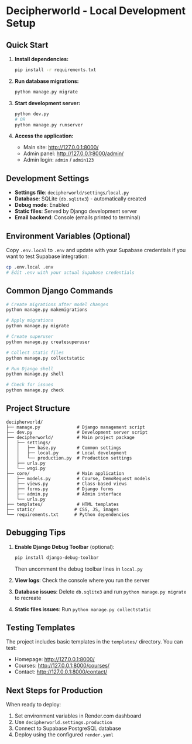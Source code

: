 # Decipherworld - Local Development Setup

## Quick Start

1. **Install dependencies:**
   ```bash
   pip install -r requirements.txt
   ```

2. **Run database migrations:**
   ```bash
   python manage.py migrate
   ```

3. **Start development server:**
   ```bash
   python dev.py
   # OR
   python manage.py runserver
   ```

4. **Access the application:**
   - Main site: http://127.0.0.1:8000/
   - Admin panel: http://127.0.0.1:8000/admin/
   - Admin login: `admin` / `admin123`

## Development Settings

- **Settings file**: `decipherworld/settings/local.py`
- **Database**: SQLite (`db.sqlite3`) - automatically created
- **Debug mode**: Enabled
- **Static files**: Served by Django development server
- **Email backend**: Console (emails printed to terminal)

## Environment Variables (Optional)

Copy `.env.local` to `.env` and update with your Supabase credentials if you want to test Supabase integration:

```bash
cp .env.local .env
# Edit .env with your actual Supabase credentials
```

## Common Django Commands

```bash
# Create migrations after model changes
python manage.py makemigrations

# Apply migrations
python manage.py migrate

# Create superuser
python manage.py createsuperuser

# Collect static files
python manage.py collectstatic

# Run Django shell
python manage.py shell

# Check for issues
python manage.py check
```

## Project Structure

```
decipherworld/
├── manage.py              # Django management script
├── dev.py                 # Development server script
├── decipherworld/         # Main project package
│   ├── settings/
│   │   ├── base.py        # Common settings
│   │   ├── local.py       # Local development
│   │   └── production.py  # Production settings
│   ├── urls.py
│   └── wsgi.py
├── core/                  # Main application
│   ├── models.py          # Course, DemoRequest models
│   ├── views.py           # Class-based views
│   ├── forms.py           # Django forms
│   ├── admin.py           # Admin interface
│   └── urls.py
├── templates/             # HTML templates
├── static/               # CSS, JS, images
└── requirements.txt      # Python dependencies
```

## Debugging Tips

1. **Enable Django Debug Toolbar** (optional):
   ```bash
   pip install django-debug-toolbar
   ```
   Then uncomment the debug toolbar lines in `local.py`

2. **View logs**: Check the console where you run the server

3. **Database issues**: Delete `db.sqlite3` and run `python manage.py migrate` to recreate

4. **Static files issues**: Run `python manage.py collectstatic`

## Testing Templates

The project includes basic templates in the `templates/` directory. You can test:
- Homepage: http://127.0.0.1:8000/
- Courses: http://127.0.0.1:8000/courses/
- Contact: http://127.0.0.1:8000/contact/

## Next Steps for Production

When ready to deploy:
1. Set environment variables in Render.com dashboard
2. Use `decipherworld.settings.production` 
3. Connect to Supabase PostgreSQL database
4. Deploy using the configured `render.yaml`